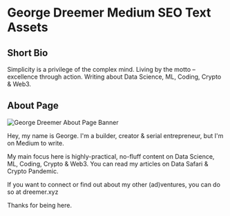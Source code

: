 # George Dreemer Medium SEO Text Assets

## Short Bio

Simplicity is a privilege of the complex mind. Living by the motto – excellence through action. Writing about Data Science, ML, Coding, Crypto & Web3.

## About Page

![George Dreemer About Page Banner](../../branding/x/cover/444eta-x-cover-1.png)

Hey, my name is George. I'm a builder, creator & serial entrepreneur, but I'm on Medium to write.

My main focus here is highly-practical, no-fluff content on Data Science, ML, Coding, Crypto & Web3. You can read my articles on Data Safari & Crypto Pandemic.

If you want to connect or find out about my other (ad)ventures, you can do so at dreemer.xyz

Thanks for being here.
